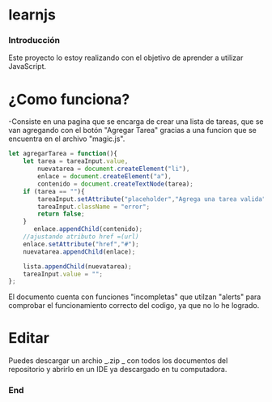 # learnjs
### Introducción

Este proyecto lo estoy realizando con el objetivo de aprender a utilizar JavaScript.

# ¿Como funciona?

-Consiste en una pagina que se encarga de crear una lista de tareas, que se van agregando con el botón "Agregar Tarea" gracias a una funcion que se encuentra en el archivo "magic.js".
```javascript
let agregarTarea = function(){
    let tarea = tareaInput.value,
        nuevatarea = document.createElement("li"),
        enlace = document.createElement("a"),
        contenido = document.createTextNode(tarea);
    if (tarea == ""){
        tareaInput.setAttribute("placeholder","Agrega una tarea valida")
        tareaInput.className = "error";
        return false;
    }
	   enlace.appendChild(contenido);
    //ajustando atributo href =(url)
    enlace.setAttribute("href","#");
    nuevatarea.appendChild(enlace);

    lista.appendChild(nuevatarea);
    tareaInput.value = "";
};
```

El documento cuenta con funciones "incompletas" que utilzan "alerts" para comprobar el funcionamiento correcto del codigo, ya que no lo he logrado.

# Editar

Puedes descargar un archio _.zip _ con todos los documentos del repositorio y abrirlo en un IDE ya descargado en tu computadora.


### End
